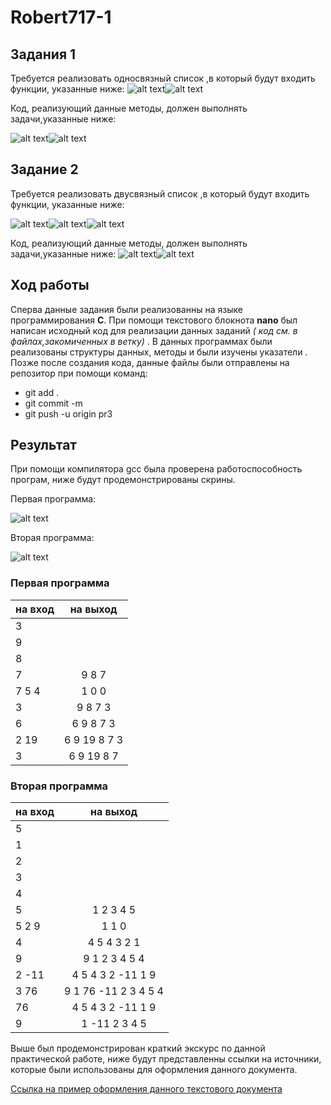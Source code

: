 # Robert717-1

## **Задания 1**

 Требуется реализовать односвязный список ,в который будут входить функции, указанные ниже:
 ![alt text](https://pp.userapi.com/c846522/v846522958/1c4374/ICcnQ5XxKp4.jpg)![alt text](https://pp.userapi.com/c846522/v846522958/1c437b/VyabgjfJCHQ.jpg)
 
Код, реализующий данные методы, должен выполнять задачи,указанные ниже:

![alt text](https://pp.userapi.com/c851124/v851124457/d5919/kNa1sRmQ248.jpg)![alt text](https://pp.userapi.com/c851124/v851124457/d592a/g9AExtOkF_w.jpg)
 
 ## **Задание 2**
 
 Требуется реализовать двусвязный список ,в который будут входить функции, указанные ниже:
 
 ![alt text](https://pp.userapi.com/c851124/v851124713/dc31d/hqnX5tXjHLU.jpg)![alt text](https://pp.userapi.com/c851124/v851124713/dc325/980rc_QXt8k.jpg)![alt text](https://pp.userapi.com/c851124/v851124713/dc32c/vQIHd7QZcOQ.jpg)
 
 Код, реализующий данные методы, должен выполнять задачи,указанные ниже:
 ![alt text](https://pp.userapi.com/c851124/v851124713/dc33c/GC2szoja6b0.jpg)![alt text](https://pp.userapi.com/c851124/v851124713/dc343/8VTh4hx6mjE.jpg)

## Ход работы 

Сперва данные задания были реализованны на языке программирования **C**. При помощи текстового блокнота **nano** был написан исходный код для реализации данных заданий _( код см. в файлах,закомиченных в ветку)_ . В данных программах были реализованы структуры данных, методы и были изучены указатели . Позже после создания кода, данные файлы были отправлены на репозитор при помощи команд:
  - git add .  
  - git commit -m
  - git push -u origin pr3
  
  ##  Результат 
  
  При помощи компилятора gcc была проверена работоспособность програм, ниже будут продемонстрированы скрины.
  
  Первая программа:
  
 ![alt text](https://pp.userapi.com/c855736/v855736392/1bb2/wEuGzzwaniY.jpg)
 
  Вторая программа:
  
  ![alt text](https://pp.userapi.com/c851416/v851416448/ec826/Lhz-4tIYJH8.jpg)
  
   ### Первая программа 
 
 
| на вход       |  на выход     | 
| ------------- |:-------------:| 
| 3             |               |
|9              |               | 
|8              |               |
|7              |  9 8 7        |
| 7 5 4         | 1 0 0         |
| 3             | 9 8 7 3       |
| 6             |6 9 8 7 3      |
|2 19           | 6 9 19 8 7 3  |
|3              | 6 9 19 8 7    |

 ### Вторая программа 
  
| на вход       |  на выход          | 
| ------------- |:------------------:| 
| 5             |                    |
|1              |                    |   
|2              |                    |
|3              |                    |
|4              |                    |
|5              |1 2 3 4 5           |
| 5 2 9         | 1 1 0              |
| 4             | 4 5 4 3 2 1        |
| 9             | 9 1 2 3 4 5 4      |
|2 -11          | 4 5 4 3 2 -11 1 9  |
|3 76           |9 1 76 -11 2 3 4 5 4|
|76             | 4 5 4 3 2 -11 1 9  |
|9              |1 -11 2 3 4 5       |

  Выше был продемонстрирован краткий экскурс по данной практической работе, ниже будут представленны ссылки на источники, которые были использованы для оформления данного документа.
 
 [Ссылка на пример оформления данного текстового документа](https://github.com/adam-p/markdown-here/wiki/Markdown-Cheatsheet)

